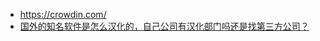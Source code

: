 - https://crowdin.com/
- [国外的知名软件是怎么汉化的，自己公司有汉化部门吗还是找第三方公司？](https://www.zhihu.com/question/21254532)
